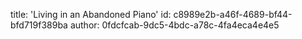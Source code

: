 title: 'Living in an Abandoned Piano'
id: c8989e2b-a46f-4689-bf44-bfd719f389ba
author: 0fdcfcab-9dc5-4bdc-a78c-4fa4eca4e4e5
